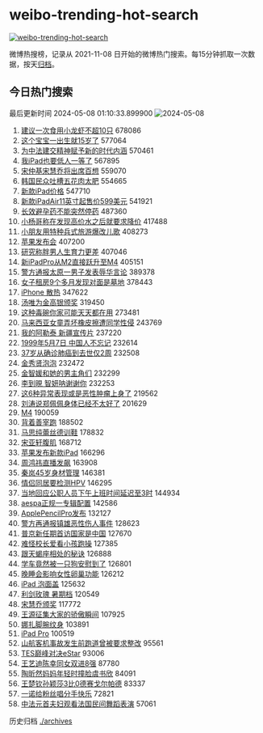 # weibo-trending-hot-search

[![weibo-trending-hot-search](https://github.com/ameizi/weibo-trending-hot-search/actions/workflows/ci.yml/badge.svg)](https://github.com/ameizi/weibo-trending-hot-search/actions/workflows/ci.yml)

微博热搜榜，记录从 2021-11-08 日开始的微博热门搜索。每15分钟抓取一次数据，按天[归档](./archives)。

## 今日热门搜索

<!-- BEGIN --> 
最后更新时间 2024-05-08 01:10:33.899900 
![2024-05-08](https://imgs-storage.s3.us-east-005.backblazeb2.com/20240508/2024-05-08.png?versionId=4_z8fbbed132d73df8689c40f13_f11953e83a3cac4bc_d20240507_m171033_c005_v0501012_t0039_u01715101833870) 
1. [建议一次食用小龙虾不超10只](https://s.weibo.com/weibo?q=%23%E5%BB%BA%E8%AE%AE%E4%B8%80%E6%AC%A1%E9%A3%9F%E7%94%A8%E5%B0%8F%E9%BE%99%E8%99%BE%E4%B8%8D%E8%B6%8510%E5%8F%AA%23&t=31&band_rank=1&Refer=top) 678086
1. [这个宝宝一出生就15岁了](https://s.weibo.com/weibo?q=%23%E8%BF%99%E4%B8%AA%E5%AE%9D%E5%AE%9D%E4%B8%80%E5%87%BA%E7%94%9F%E5%B0%B115%E5%B2%81%E4%BA%86%23&t=31&band_rank=2&Refer=top) 577064
1. [为中法建交精神赋予新的时代内涵](https://s.weibo.com/weibo?q=%23%E4%B8%BA%E4%B8%AD%E6%B3%95%E5%BB%BA%E4%BA%A4%E7%B2%BE%E7%A5%9E%E8%B5%8B%E4%BA%88%E6%96%B0%E7%9A%84%E6%97%B6%E4%BB%A3%E5%86%85%E6%B6%B5%23&t=31&band_rank=3&Refer=top) 570461
1. [我iPad也要低人一等了](https://s.weibo.com/weibo?q=%E6%88%91iPad%E4%B9%9F%E8%A6%81%E4%BD%8E%E4%BA%BA%E4%B8%80%E7%AD%89%E4%BA%86&t=31&band_rank=4&Refer=top) 567895
1. [宋仲基宋慧乔将出席百想](https://s.weibo.com/weibo?q=%23%E5%AE%8B%E4%BB%B2%E5%9F%BA%E5%AE%8B%E6%85%A7%E4%B9%94%E5%B0%86%E5%87%BA%E5%B8%AD%E7%99%BE%E6%83%B3%23&t=31&band_rank=5&Refer=top) 559070
1. [韩国民众吐槽五花肉太肥](https://s.weibo.com/weibo?q=%23%E9%9F%A9%E5%9B%BD%E6%B0%91%E4%BC%97%E5%90%90%E6%A7%BD%E4%BA%94%E8%8A%B1%E8%82%89%E5%A4%AA%E8%82%A5%23&t=31&band_rank=6&Refer=top) 554665
1. [新款iPad价格](https://s.weibo.com/weibo?q=%23%E6%96%B0%E6%AC%BEiPad%E4%BB%B7%E6%A0%BC%23&t=31&band_rank=7&Refer=top) 547710
1. [新款iPadAir11英寸起售价599美元](https://s.weibo.com/weibo?q=%23%E6%96%B0%E6%AC%BEiPadAir11%E8%8B%B1%E5%AF%B8%E8%B5%B7%E5%94%AE%E4%BB%B7599%E7%BE%8E%E5%85%83%23&t=31&band_rank=8&Refer=top) 541921
1. [长效避孕药不能突然停药](https://s.weibo.com/weibo?q=%23%E9%95%BF%E6%95%88%E9%81%BF%E5%AD%95%E8%8D%AF%E4%B8%8D%E8%83%BD%E7%AA%81%E7%84%B6%E5%81%9C%E8%8D%AF%23&t=31&band_rank=14&Refer=top) 487360
1. [小杨哥称在发现高价水之后就要求降价](https://s.weibo.com/weibo?q=%23%E5%B0%8F%E6%9D%A8%E5%93%A5%E7%A7%B0%E5%9C%A8%E5%8F%91%E7%8E%B0%E9%AB%98%E4%BB%B7%E6%B0%B4%E4%B9%8B%E5%90%8E%E5%B0%B1%E8%A6%81%E6%B1%82%E9%99%8D%E4%BB%B7%23&t=31&band_rank=9&Refer=top) 417488
1. [小朋友用特种兵式旅游爆改儿歌](https://s.weibo.com/weibo?q=%23%E5%B0%8F%E6%9C%8B%E5%8F%8B%E7%94%A8%E7%89%B9%E7%A7%8D%E5%85%B5%E5%BC%8F%E6%97%85%E6%B8%B8%E7%88%86%E6%94%B9%E5%84%BF%E6%AD%8C%23&t=31&band_rank=10&Refer=top) 408273
1. [苹果发布会](https://s.weibo.com/weibo?q=%E8%8B%B9%E6%9E%9C%E5%8F%91%E5%B8%83%E4%BC%9A&t=31&band_rank=11&Refer=top) 407200
1. [研究称胖男人生育力更差](https://s.weibo.com/weibo?q=%23%E7%A0%94%E7%A9%B6%E7%A7%B0%E8%83%96%E7%94%B7%E4%BA%BA%E7%94%9F%E8%82%B2%E5%8A%9B%E6%9B%B4%E5%B7%AE%23&t=31&band_rank=12&Refer=top) 407046
1. [新iPadPro从M2直接跃升至M4](https://s.weibo.com/weibo?q=%23%E6%96%B0iPadPro%E4%BB%8EM2%E7%9B%B4%E6%8E%A5%E8%B7%83%E5%8D%87%E8%87%B3M4%23&t=31&band_rank=13&Refer=top) 405151
1. [警方通报太原一男子发表辱华言论](https://s.weibo.com/weibo?q=%23%E8%AD%A6%E6%96%B9%E9%80%9A%E6%8A%A5%E5%A4%AA%E5%8E%9F%E4%B8%80%E7%94%B7%E5%AD%90%E5%8F%91%E8%A1%A8%E8%BE%B1%E5%8D%8E%E8%A8%80%E8%AE%BA%23&t=31&band_rank=15&Refer=top) 389378
1. [女子租房9个多月发现对面是墓地](https://s.weibo.com/weibo?q=%23%E5%A5%B3%E5%AD%90%E7%A7%9F%E6%88%BF9%E4%B8%AA%E5%A4%9A%E6%9C%88%E5%8F%91%E7%8E%B0%E5%AF%B9%E9%9D%A2%E6%98%AF%E5%A2%93%E5%9C%B0%23&t=31&band_rank=30&Refer=top) 378443
1. [iPhone 散热](https://s.weibo.com/weibo?q=iPhone%20%E6%95%A3%E7%83%AD&t=31&band_rank=16&Refer=top) 347622
1. [汤唯为金高银颁奖](https://s.weibo.com/weibo?q=%23%E6%B1%A4%E5%94%AF%E4%B8%BA%E9%87%91%E9%AB%98%E9%93%B6%E9%A2%81%E5%A5%96%23&t=31&band_rank=17&Refer=top) 319450
1. [这种毒碗你家可能天天都在用](https://s.weibo.com/weibo?q=%23%E8%BF%99%E7%A7%8D%E6%AF%92%E7%A2%97%E4%BD%A0%E5%AE%B6%E5%8F%AF%E8%83%BD%E5%A4%A9%E5%A4%A9%E9%83%BD%E5%9C%A8%E7%94%A8%23&t=31&band_rank=18&Refer=top) 273481
1. [马来西亚女童弄坏橡皮擦遭同学性侵](https://s.weibo.com/weibo?q=%23%E9%A9%AC%E6%9D%A5%E8%A5%BF%E4%BA%9A%E5%A5%B3%E7%AB%A5%E5%BC%84%E5%9D%8F%E6%A9%A1%E7%9A%AE%E6%93%A6%E9%81%AD%E5%90%8C%E5%AD%A6%E6%80%A7%E4%BE%B5%23&t=31&band_rank=37&Refer=top) 243769
1. [我的阿勒泰 新疆宣传片](https://s.weibo.com/weibo?q=%E6%88%91%E7%9A%84%E9%98%BF%E5%8B%92%E6%B3%B0%20%E6%96%B0%E7%96%86%E5%AE%A3%E4%BC%A0%E7%89%87&t=31&band_rank=19&Refer=top) 237220
1. [1999年5月7日 中国人不忘记](https://s.weibo.com/weibo?q=1999%E5%B9%B45%E6%9C%887%E6%97%A5%20%E4%B8%AD%E5%9B%BD%E4%BA%BA%E4%B8%8D%E5%BF%98%E8%AE%B0&t=31&band_rank=20&Refer=top) 232614
1. [37岁从确诊肺癌到去世仅2周](https://s.weibo.com/weibo?q=%2337%E5%B2%81%E4%BB%8E%E7%A1%AE%E8%AF%8A%E8%82%BA%E7%99%8C%E5%88%B0%E5%8E%BB%E4%B8%96%E4%BB%852%E5%91%A8%23&t=31&band_rank=21&Refer=top) 232508
1. [金秀贤泡泡](https://s.weibo.com/weibo?q=%E9%87%91%E7%A7%80%E8%B4%A4%E6%B3%A1%E6%B3%A1&t=31&band_rank=22&Refer=top) 232472
1. [金智媛和她的男主角们](https://s.weibo.com/weibo?q=%E9%87%91%E6%99%BA%E5%AA%9B%E5%92%8C%E5%A5%B9%E7%9A%84%E7%94%B7%E4%B8%BB%E8%A7%92%E4%BB%AC&t=31&band_rank=23&Refer=top) 232299
1. [李到晛 智妍呐谢谢你](https://s.weibo.com/weibo?q=%E6%9D%8E%E5%88%B0%E6%99%9B%20%E6%99%BA%E5%A6%8D%E5%91%90%E8%B0%A2%E8%B0%A2%E4%BD%A0&t=31&band_rank=24&Refer=top) 232253
1. [这6种异常表现或是恶性肿瘤上身了](https://s.weibo.com/weibo?q=%23%E8%BF%996%E7%A7%8D%E5%BC%82%E5%B8%B8%E8%A1%A8%E7%8E%B0%E6%88%96%E6%98%AF%E6%81%B6%E6%80%A7%E8%82%BF%E7%98%A4%E4%B8%8A%E8%BA%AB%E4%BA%86%23&t=31&band_rank=25&Refer=top) 219562
1. [刘涛说郑佩佩身体已经不太好了](https://s.weibo.com/weibo?q=%23%E5%88%98%E6%B6%9B%E8%AF%B4%E9%83%91%E4%BD%A9%E4%BD%A9%E8%BA%AB%E4%BD%93%E5%B7%B2%E7%BB%8F%E4%B8%8D%E5%A4%AA%E5%A5%BD%E4%BA%86%23&t=31&band_rank=26&Refer=top) 201629
1. [M4](https://s.weibo.com/weibo?q=M4&t=31&band_rank=33&Refer=top) 190059
1. [背着善宰跑](https://s.weibo.com/weibo?q=%23%E8%83%8C%E7%9D%80%E5%96%84%E5%AE%B0%E8%B7%91%23&t=31&band_rank=27&Refer=top) 188502
1. [马思纯蕾丝德训鞋](https://s.weibo.com/weibo?q=%23%E9%A9%AC%E6%80%9D%E7%BA%AF%E8%95%BE%E4%B8%9D%E5%BE%B7%E8%AE%AD%E9%9E%8B%23&t=31&band_rank=28&Refer=top) 178832
1. [宋亚轩腹肌](https://s.weibo.com/weibo?q=%E5%AE%8B%E4%BA%9A%E8%BD%A9%E8%85%B9%E8%82%8C&t=31&band_rank=29&Refer=top) 168712
1. [苹果发布新款iPad](https://s.weibo.com/weibo?q=%23%E8%8B%B9%E6%9E%9C%E5%8F%91%E5%B8%83%E6%96%B0%E6%AC%BEiPad%23&t=31&band_rank=31&Refer=top) 166296
1. [周鸿祎直播发飙](https://s.weibo.com/weibo?q=%23%E5%91%A8%E9%B8%BF%E7%A5%8E%E7%9B%B4%E6%92%AD%E5%8F%91%E9%A3%99%23&t=31&band_rank=32&Refer=top) 163908
1. [秦岚45岁身材管理](https://s.weibo.com/weibo?q=%23%E7%A7%A6%E5%B2%9A45%E5%B2%81%E8%BA%AB%E6%9D%90%E7%AE%A1%E7%90%86%23&t=31&band_rank=34&Refer=top) 146381
1. [情侣同居要检测HPV](https://s.weibo.com/weibo?q=%E6%83%85%E4%BE%A3%E5%90%8C%E5%B1%85%E8%A6%81%E6%A3%80%E6%B5%8BHPV&t=31&band_rank=35&Refer=top) 146295
1. [当地回应公职人员下午上班时间延迟至3时](https://s.weibo.com/weibo?q=%23%E5%BD%93%E5%9C%B0%E5%9B%9E%E5%BA%94%E5%85%AC%E8%81%8C%E4%BA%BA%E5%91%98%E4%B8%8B%E5%8D%88%E4%B8%8A%E7%8F%AD%E6%97%B6%E9%97%B4%E5%BB%B6%E8%BF%9F%E8%87%B33%E6%97%B6%23&t=31&band_rank=36&Refer=top) 144934
1. [aespa正规一专辑配置](https://s.weibo.com/weibo?q=%23aespa%E6%AD%A3%E8%A7%84%E4%B8%80%E4%B8%93%E8%BE%91%E9%85%8D%E7%BD%AE%23&t=31&band_rank=37&Refer=top) 142586
1. [ApplePencilPro发布](https://s.weibo.com/weibo?q=%23ApplePencilPro%E5%8F%91%E5%B8%83%23&t=31&band_rank=38&Refer=top) 132127
1. [警方再通报镇雄恶性伤人事件](https://s.weibo.com/weibo?q=%23%E8%AD%A6%E6%96%B9%E5%86%8D%E9%80%9A%E6%8A%A5%E9%95%87%E9%9B%84%E6%81%B6%E6%80%A7%E4%BC%A4%E4%BA%BA%E4%BA%8B%E4%BB%B6%23&t=31&band_rank=39&Refer=top) 128623
1. [普京新任期首访国家是中国](https://s.weibo.com/weibo?q=%23%E6%99%AE%E4%BA%AC%E6%96%B0%E4%BB%BB%E6%9C%9F%E9%A6%96%E8%AE%BF%E5%9B%BD%E5%AE%B6%E6%98%AF%E4%B8%AD%E5%9B%BD%23&t=31&band_rank=40&Refer=top) 127670
1. [难怪校长爱看小孩跑操](https://s.weibo.com/weibo?q=%E9%9A%BE%E6%80%AA%E6%A0%A1%E9%95%BF%E7%88%B1%E7%9C%8B%E5%B0%8F%E5%AD%A9%E8%B7%91%E6%93%8D&t=31&band_rank=41&Refer=top) 127385
1. [跟天蝎座相处的秘诀](https://s.weibo.com/weibo?q=%23%E8%B7%9F%E5%A4%A9%E8%9D%8E%E5%BA%A7%E7%9B%B8%E5%A4%84%E7%9A%84%E7%A7%98%E8%AF%80%23&t=31&band_rank=42&Refer=top) 126888
1. [学车竟然被一只狗安慰到了](https://s.weibo.com/weibo?q=%23%E5%AD%A6%E8%BD%A6%E7%AB%9F%E7%84%B6%E8%A2%AB%E4%B8%80%E5%8F%AA%E7%8B%97%E5%AE%89%E6%85%B0%E5%88%B0%E4%BA%86%23&t=31&band_rank=38&Refer=top) 126801
1. [晚睡会影响女性卵巢功能](https://s.weibo.com/weibo?q=%23%E6%99%9A%E7%9D%A1%E4%BC%9A%E5%BD%B1%E5%93%8D%E5%A5%B3%E6%80%A7%E5%8D%B5%E5%B7%A2%E5%8A%9F%E8%83%BD%23&t=31&band_rank=46&Refer=top) 126212
1. [iPad 泡面盖](https://s.weibo.com/weibo?q=iPad%20%E6%B3%A1%E9%9D%A2%E7%9B%96&t=31&band_rank=43&Refer=top) 125632
1. [利剑玫瑰 暑期档](https://s.weibo.com/weibo?q=%E5%88%A9%E5%89%91%E7%8E%AB%E7%91%B0%20%E6%9A%91%E6%9C%9F%E6%A1%A3&t=31&band_rank=44&Refer=top) 120549
1. [宋慧乔颁奖](https://s.weibo.com/weibo?q=%23%E5%AE%8B%E6%85%A7%E4%B9%94%E9%A2%81%E5%A5%96%23&t=31&band_rank=45&Refer=top) 117772
1. [王源征集大家的骄傲瞬间](https://s.weibo.com/weibo?q=%23%E7%8E%8B%E6%BA%90%E5%BE%81%E9%9B%86%E5%A4%A7%E5%AE%B6%E7%9A%84%E9%AA%84%E5%82%B2%E7%9E%AC%E9%97%B4%23&t=31&band_rank=42&Refer=top) 107925
1. [娜扎脚腕纹身](https://s.weibo.com/weibo?q=%23%E5%A8%9C%E6%89%8E%E8%84%9A%E8%85%95%E7%BA%B9%E8%BA%AB%23&t=31&band_rank=46&Refer=top) 103891
1. [iPad Pro](https://s.weibo.com/weibo?q=iPad%20Pro&t=31&band_rank=47&Refer=top) 100519
1. [山航客机事故发生前跑道曾被要求整改](https://s.weibo.com/weibo?q=%23%E5%B1%B1%E8%88%AA%E5%AE%A2%E6%9C%BA%E4%BA%8B%E6%95%85%E5%8F%91%E7%94%9F%E5%89%8D%E8%B7%91%E9%81%93%E6%9B%BE%E8%A2%AB%E8%A6%81%E6%B1%82%E6%95%B4%E6%94%B9%23&t=31&band_rank=29&Refer=top) 95561
1. [TES巅峰对决eStar](https://s.weibo.com/weibo?q=%23TES%E5%B7%85%E5%B3%B0%E5%AF%B9%E5%86%B3eStar%23&t=31&band_rank=48&Refer=top) 93006
1. [王艺迪陈幸同女双进8强](https://s.weibo.com/weibo?q=%23%E7%8E%8B%E8%89%BA%E8%BF%AA%E9%99%88%E5%B9%B8%E5%90%8C%E5%A5%B3%E5%8F%8C%E8%BF%9B8%E5%BC%BA%23&t=31&band_rank=49&Refer=top) 87780
1. [陶昕然妈妈年轻时撞脸虞书欣](https://s.weibo.com/weibo?q=%23%E9%99%B6%E6%98%95%E7%84%B6%E5%A6%88%E5%A6%88%E5%B9%B4%E8%BD%BB%E6%97%B6%E6%92%9E%E8%84%B8%E8%99%9E%E4%B9%A6%E6%AC%A3%23&t=31&band_rank=49&Refer=top) 84091
1. [王楚钦孙颖莎3比0德赛戈尔帕德](https://s.weibo.com/weibo?q=%23%E7%8E%8B%E6%A5%9A%E9%92%A6%E5%AD%99%E9%A2%96%E8%8E%8E3%E6%AF%940%E5%BE%B7%E8%B5%9B%E6%88%88%E5%B0%94%E5%B8%95%E5%BE%B7%23&t=31&band_rank=50&Refer=top) 83337
1. [一诺给粉丝唱分手快乐](https://s.weibo.com/weibo?q=%E4%B8%80%E8%AF%BA%E7%BB%99%E7%B2%89%E4%B8%9D%E5%94%B1%E5%88%86%E6%89%8B%E5%BF%AB%E4%B9%90&t=31&band_rank=48&Refer=top) 72821
1. [中法元首夫妇观看法国民间舞蹈表演](https://s.weibo.com/weibo?q=%23%E4%B8%AD%E6%B3%95%E5%85%83%E9%A6%96%E5%A4%AB%E5%A6%87%E8%A7%82%E7%9C%8B%E6%B3%95%E5%9B%BD%E6%B0%91%E9%97%B4%E8%88%9E%E8%B9%88%E8%A1%A8%E6%BC%94%23&t=31&band_rank=50&Refer=top) 57061
<!-- END -->

历史归档 [./archives](./archives)

